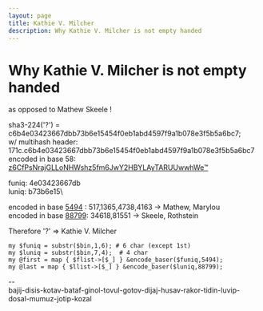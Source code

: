```yaml
---
layout: page
title: Kathie V. Milcher 
description: Why Kathie V. Milcher is not empty handed
---
```


# Why Kathie V. Milcher is not empty handed


as opposed to Mathew Skeele !

sha3-224('?') = c6b4e03423667dbb73b6e15454f0eb1abd4597f9a1b078e3f5b5a6bc7;\
w/ multihash header:\
  171c.c6b4e03423667dbb73b6e15454f0eb1abd4597f9a1b078e3f5b5a6bc7\
encoded in base 58:\
  [z6CfPsNrajGLLoNHWshz5fm6JwY2HBYLAyTARUUwwhWe™][emptyf-sha3-224]

funiq: 4e03423667db\
luniq: b73b6e15\

encoded in base [5494](http://ipfs.io/ipfs/QmVcbzHfkv2FB2agXeHUhkZdCe7ocHKeKmBF9ZyGcj64Md) : 517,1365,4738,4163 -> Mathew, Marylou\
encoded in base [88799](http://ipfs.io/ipfs/QmZj8rRYZjaCZDv3ZFpqioEFCsaUuidbmpLd4MV6B9TXN4): 34618,81551 -> Skeele, Rothstein

Therefore '?' => Kathie V. Milcher 

```
my $funiq = substr($bin,1,6); # 6 char (except 1st)
my $luniq = substr($bin,7,4);  # 4 char 
my @first = map { $flist->[$_] } &encode_baser($funiq,5494);
my @last = map { $llist->[$_] } &encode_baser($luniq,88799);
```

-- \
bajij-disis-kotav-bataf-ginol-tovul-gotov-dijaj-husav-rakor-tidin-luvip-dosal-mumuz-jotip-kozal


[emptyf-sha3-224]: {{site.search}}=!g+z6CfPsNrajGLLoNHWshz5fm6JwY2HBYLAyTARUUwwhWe
